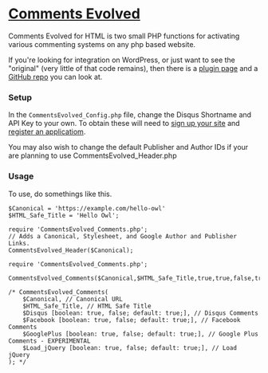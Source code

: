 [Comments Evolved](https://github.com/eustasy/comments-evolved)
=======================

Comments Evolved for HTML is two small PHP functions for activating various commenting systems on any php based website.

If you're looking for integration on WordPress, or just want to see the "original" (very little of that code remains), then there is a [plugin page](https://wordpress.org/plugins/gplus-comments/) and a [GitHub repo](https://github.com/CloudHeroDevOps/comments-evolved) you can look at.

### Setup
In the `CommentsEvolved_Config.php` file, change the Disqus Shortname and API Key to your own. To obtain these will need to [sign up your site](https://disqus.com/admin/signup/) and [register an applicatiom](https://disqus.com/api/applications/).

You may also wish to change the default Publisher and Author IDs if your are planning to use CommentsEvolved_Header.php

### Usage
To use, do somethings like this.
```
$Canonical = 'https://example.com/hello-owl'
$HTML_Safe_Title = 'Hello Owl';

require 'CommentsEvolved_Comments.php';
// Adds a Canonical, Stylesheet, and Google Author and Publisher Links.
CommentsEvolved_Header($Canonical);

require 'CommentsEvolved_Comments.php';

CommentsEvolved_Comments($Canonical,$HTML_Safe_Title,true,true,false,true);

/* CommentsEvolved_Comments(
	$Canonical, // Canonical URL
	$HTML_Safe_Title, // HTML Safe Title
	$Disqus [boolean: true, false; default: true;], // Disqus Comments
	$Facebook [boolean: true, false; default: true;], // Facebook Comments
	$GooglePlus [boolean: true, false; default: true;], // Google Plus Comments - EXPERIMENTAL
	$Load_jQuery [boolean: true, false; default: true;], // Load jQuery
); */

```
